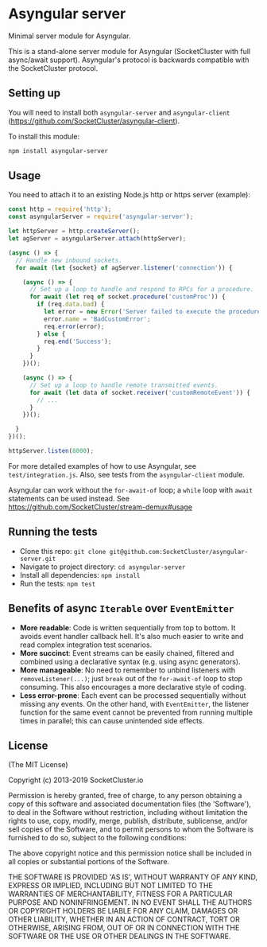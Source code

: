 # Asyngular server
Minimal server module for Asyngular.

This is a stand-alone server module for Asyngular (SocketCluster with full async/await support).
Asyngular's protocol is backwards compatible with the SocketCluster protocol.

## Setting up

You will need to install both ```asyngular-server``` and ```asyngular-client``` (https://github.com/SocketCluster/asyngular-client).

To install this module:
```bash
npm install asyngular-server
```

## Usage

You need to attach it to an existing Node.js http or https server (example):
```js
const http = require('http');
const asyngularServer = require('asyngular-server');

let httpServer = http.createServer();
let agServer = asyngularServer.attach(httpServer);

(async () => {
  // Handle new inbound sockets.
  for await (let {socket} of agServer.listener('connection')) {

    (async () => {
      // Set up a loop to handle and respond to RPCs for a procedure.
      for await (let req of socket.procedure('customProc')) {
        if (req.data.bad) {
          let error = new Error('Server failed to execute the procedure');
          error.name = 'BadCustomError';
          req.error(error);
        } else {
          req.end('Success');
        }
      }
    })();

    (async () => {
      // Set up a loop to handle remote transmitted events.
      for await (let data of socket.receiver('customRemoteEvent')) {
        // ...
      }
    })();

  }
})();

httpServer.listen(8000);
```

For more detailed examples of how to use Asyngular, see `test/integration.js`.
Also, see tests from the `asyngular-client` module.

Asyngular can work without the `for-await-of` loop; a `while` loop with `await` statements can be used instead.
See https://github.com/SocketCluster/stream-demux#usage

## Running the tests

- Clone this repo: `git clone git@github.com:SocketCluster/asyngular-server.git`
- Navigate to project directory: `cd asyngular-server`
- Install all dependencies: `npm install`
- Run the tests: `npm test`

## Benefits of async `Iterable` over `EventEmitter`

- **More readable**: Code is written sequentially from top to bottom. It avoids event handler callback hell. It's also much easier to write and read complex integration test scenarios.
- **More succinct**: Event streams can be easily chained, filtered and combined using a declarative syntax (e.g. using async generators).
- **More manageable**: No need to remember to unbind listeners with `removeListener(...)`; just `break` out of the `for-await-of` loop to stop consuming. This also encourages a more declarative style of coding.
- **Less error-prone**: Each event can be processed sequentially without missing any events. On the other hand, with `EventEmitter`, the listener function for the same event cannot be prevented from running multiple times in parallel; this can cause unintended side effects.

## License

(The MIT License)

Copyright (c) 2013-2019 SocketCluster.io

Permission is hereby granted, free of charge, to any person obtaining a copy of this software and associated documentation files (the 'Software'), to deal in the Software without restriction, including without limitation the rights to use, copy, modify, merge, publish, distribute, sublicense, and/or sell copies of the Software, and to permit persons to whom the Software is furnished to do so, subject to the following conditions:

The above copyright notice and this permission notice shall be included in all copies or substantial portions of the Software.

THE SOFTWARE IS PROVIDED 'AS IS', WITHOUT WARRANTY OF ANY KIND, EXPRESS OR IMPLIED, INCLUDING BUT NOT LIMITED TO THE WARRANTIES OF MERCHANTABILITY, FITNESS FOR A PARTICULAR PURPOSE AND NONINFRINGEMENT. IN NO EVENT SHALL THE AUTHORS OR COPYRIGHT HOLDERS BE LIABLE FOR ANY CLAIM, DAMAGES OR OTHER LIABILITY, WHETHER IN AN ACTION OF CONTRACT, TORT OR OTHERWISE, ARISING FROM, OUT OF OR IN CONNECTION WITH THE SOFTWARE OR THE USE OR OTHER DEALINGS IN THE SOFTWARE.
